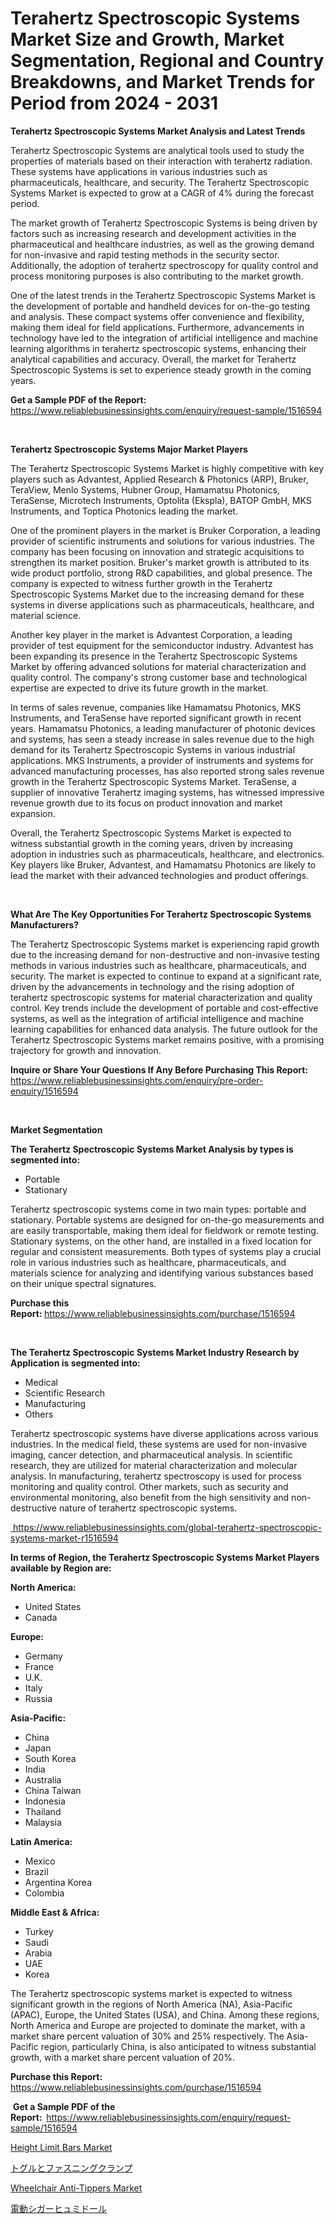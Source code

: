 <p><h1>Terahertz Spectroscopic Systems Market Size and Growth, Market Segmentation, Regional and Country Breakdowns, and Market Trends for Period from 2024 -  2031</h1></p><p><strong>Terahertz Spectroscopic Systems Market Analysis and Latest Trends</strong></p>
<p><p>Terahertz Spectroscopic Systems are analytical tools used to study the properties of materials based on their interaction with terahertz radiation. These systems have applications in various industries such as pharmaceuticals, healthcare, and security. The Terahertz Spectroscopic Systems Market is expected to grow at a CAGR of 4% during the forecast period.</p><p>The market growth of Terahertz Spectroscopic Systems is being driven by factors such as increasing research and development activities in the pharmaceutical and healthcare industries, as well as the growing demand for non-invasive and rapid testing methods in the security sector. Additionally, the adoption of terahertz spectroscopy for quality control and process monitoring purposes is also contributing to the market growth.</p><p>One of the latest trends in the Terahertz Spectroscopic Systems Market is the development of portable and handheld devices for on-the-go testing and analysis. These compact systems offer convenience and flexibility, making them ideal for field applications. Furthermore, advancements in technology have led to the integration of artificial intelligence and machine learning algorithms in terahertz spectroscopic systems, enhancing their analytical capabilities and accuracy. Overall, the market for Terahertz Spectroscopic Systems is set to experience steady growth in the coming years.</p></p>
<p><strong>Get a Sample PDF of the Report:&nbsp;</strong> <a href="https://www.reliablebusinessinsights.com/enquiry/request-sample/1516594">https://www.reliablebusinessinsights.com/enquiry/request-sample/1516594</a></p>
<p>&nbsp;</p>
<p><strong>Terahertz Spectroscopic Systems Major Market Players</strong></p>
<p><p>The Terahertz Spectroscopic Systems Market is highly competitive with key players such as Advantest, Applied Research & Photonics (ARP), Bruker, TeraView, Menlo Systems, Hubner Group, Hamamatsu Photonics, TeraSense, Microtech Instruments, Optolita (Ekspla), BATOP GmbH, MKS Instruments, and Toptica Photonics leading the market. </p><p>One of the prominent players in the market is Bruker Corporation, a leading provider of scientific instruments and solutions for various industries. The company has been focusing on innovation and strategic acquisitions to strengthen its market position. Bruker's market growth is attributed to its wide product portfolio, strong R&D capabilities, and global presence. The company is expected to witness further growth in the Terahertz Spectroscopic Systems Market due to the increasing demand for these systems in diverse applications such as pharmaceuticals, healthcare, and material science.</p><p>Another key player in the market is Advantest Corporation, a leading provider of test equipment for the semiconductor industry. Advantest has been expanding its presence in the Terahertz Spectroscopic Systems Market by offering advanced solutions for material characterization and quality control. The company's strong customer base and technological expertise are expected to drive its future growth in the market.</p><p>In terms of sales revenue, companies like Hamamatsu Photonics, MKS Instruments, and TeraSense have reported significant growth in recent years. Hamamatsu Photonics, a leading manufacturer of photonic devices and systems, has seen a steady increase in sales revenue due to the high demand for its Terahertz Spectroscopic Systems in various industrial applications. MKS Instruments, a provider of instruments and systems for advanced manufacturing processes, has also reported strong sales revenue growth in the Terahertz Spectroscopic Systems Market. TeraSense, a supplier of innovative Terahertz imaging systems, has witnessed impressive revenue growth due to its focus on product innovation and market expansion. </p><p>Overall, the Terahertz Spectroscopic Systems Market is expected to witness substantial growth in the coming years, driven by increasing adoption in industries such as pharmaceuticals, healthcare, and electronics. Key players like Bruker, Advantest, and Hamamatsu Photonics are likely to lead the market with their advanced technologies and product offerings.</p></p>
<p>&nbsp;</p>
<p><strong>What Are The Key Opportunities For Terahertz Spectroscopic Systems Manufacturers?</strong></p>
<p><p>The Terahertz Spectroscopic Systems market is experiencing rapid growth due to the increasing demand for non-destructive and non-invasive testing methods in various industries such as healthcare, pharmaceuticals, and security. The market is expected to continue to expand at a significant rate, driven by the advancements in technology and the rising adoption of terahertz spectroscopic systems for material characterization and quality control. Key trends include the development of portable and cost-effective systems, as well as the integration of artificial intelligence and machine learning capabilities for enhanced data analysis. The future outlook for the Terahertz Spectroscopic Systems market remains positive, with a promising trajectory for growth and innovation.</p></p>
<p><strong>Inquire or Share Your Questions If Any Before Purchasing This Report:</strong> <a href="https://www.reliablebusinessinsights.com/enquiry/pre-order-enquiry/1516594">https://www.reliablebusinessinsights.com/enquiry/pre-order-enquiry/1516594</a></p>
<p>&nbsp;</p>
<p><strong>Market Segmentation</strong></p>
<p><strong>The Terahertz Spectroscopic Systems Market Analysis by types is segmented into:</strong></p>
<p><ul><li>Portable</li><li>Stationary</li></ul></p>
<p><p>Terahertz spectroscopic systems come in two main types: portable and stationary. Portable systems are designed for on-the-go measurements and are easily transportable, making them ideal for fieldwork or remote testing. Stationary systems, on the other hand, are installed in a fixed location for regular and consistent measurements. Both types of systems play a crucial role in various industries such as healthcare, pharmaceuticals, and materials science for analyzing and identifying various substances based on their unique spectral signatures.</p></p>
<p><strong>Purchase this Report:&nbsp;</strong><a href="https://www.reliablebusinessinsights.com/purchase/1516594">https://www.reliablebusinessinsights.com/purchase/1516594</a></p>
<p>&nbsp;</p>
<p><strong>The Terahertz Spectroscopic Systems Market Industry Research by Application is segmented into:</strong></p>
<p><ul><li>Medical</li><li>Scientific Research</li><li>Manufacturing</li><li>Others</li></ul></p>
<p><p>Terahertz spectroscopic systems have diverse applications across various industries. In the medical field, these systems are used for non-invasive imaging, cancer detection, and pharmaceutical analysis. In scientific research, they are utilized for material characterization and molecular analysis. In manufacturing, terahertz spectroscopy is used for process monitoring and quality control. Other markets, such as security and environmental monitoring, also benefit from the high sensitivity and non-destructive nature of terahertz spectroscopic systems.</p></p>
<p><a href="https://www.reliablebusinessinsights.com/global-terahertz-spectroscopic-systems-market-r1516594">&nbsp;https://www.reliablebusinessinsights.com/global-terahertz-spectroscopic-systems-market-r1516594</a></p>
<p><strong>In terms of Region, the Terahertz Spectroscopic Systems Market Players available by Region are:</strong></p>
<p>
    <p> <strong> North America: </strong>
        <ul>
            <li>United States</li>
            <li>Canada</li>
        </ul>
        </p> 
    <p> <strong> Europe: </strong>
        <ul>
            <li>Germany</li>
            <li>France</li>
            <li>U.K.</li>
            <li>Italy</li>
            <li>Russia</li>
        </ul>
        </p> 
    <p> <strong> Asia-Pacific: </strong>
        <ul>
            <li>China</li>
            <li>Japan</li>
            <li>South Korea</li>
            <li>India</li>
            <li>Australia</li>
            <li>China Taiwan</li>
            <li>Indonesia</li>
            <li>Thailand</li>
            <li>Malaysia</li>
        </ul>
        </p> 
    <p> <strong> Latin America: </strong>
        <ul>
            <li>Mexico</li>
            <li>Brazil</li>
            <li>Argentina Korea</li>
            <li>Colombia</li>
        </ul>
        </p> 
    <p> <strong> Middle East & Africa: </strong>
        <ul>
            <li>Turkey</li>
            <li>Saudi</li>
            <li>Arabia</li>
            <li>UAE</li>
            <li>Korea</li>
        </ul>
    </p>
    </p>
<p><p>The Terahertz spectroscopic systems market is expected to witness significant growth in the regions of North America (NA), Asia-Pacific (APAC), Europe, the United States (USA), and China. Among these regions, North America and Europe are projected to dominate the market, with a market share percent valuation of 30% and 25% respectively. The Asia-Pacific region, particularly China, is also anticipated to witness substantial growth, with a market share percent valuation of 20%.</p></p>
<p><strong>Purchase this Report: </strong><a href="https://www.reliablebusinessinsights.com/purchase/1516594">https://www.reliablebusinessinsights.com/purchase/1516594</a></p>
<p>&nbsp;<strong>Get a Sample PDF of the Report:&nbsp;&nbsp;</strong><a href="https://www.reliablebusinessinsights.com/enquiry/request-sample/1516594">https://www.reliablebusinessinsights.com/enquiry/request-sample/1516594</a></p>
<p><strong></strong></p>
<p><p><a href="https://github.com/crlaem461/Market-Research-Report-List-1/blob/main/height-limit-bars-market.md">Height Limit Bars Market</a></p><p><a href="https://github.com/AbigaleHuel/Market-Research-Report-List-1/blob/main/9031063119232.md">トグルとファスニングクランプ</a></p><p><a href="https://github.com/wnxtvsgd56/Market-Research-Report-List-1/blob/main/wheelchair-anti-tippers-market.md">Wheelchair Anti-Tippers Market</a></p><p><a href="https://github.com/AdellaPrice2023/Market-Research-Report-List-1/blob/main/8545399119231.md">電動シガーヒュミドール</a></p></p>